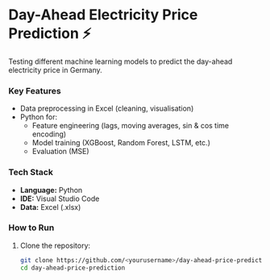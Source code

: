# Day-Ahead Electricity Price Prediction ⚡

Testing different machine learning models to predict the day-ahead electricity price in Germany.


### Key Features
- Data preprocessing in Excel (cleaning, visualisation)
- Python for:
  - Feature engineering (lags, moving averages, sin & cos time encoding)
  - Model training (XGBoost, Random Forest, LSTM, etc.)
  - Evaluation (MSE) 

### Tech Stack
- **Language:** Python  
- **IDE:** Visual Studio Code  
- **Data:** Excel (.xlsx)  


###  How to Run
1. Clone the repository:
   ```bash
   git clone https://github.com/<yourusername>/day-ahead-price-prediction.git
   cd day-ahead-price-prediction
